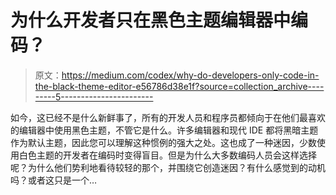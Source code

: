 # 为什么开发者只在黑色主题编辑器中编码？

> 原文：<https://medium.com/codex/why-do-developers-only-code-in-the-black-theme-editor-e56786d38e1f?source=collection_archive---------5----------------------->

如今，这已经不是什么新鲜事了，所有的开发人员和程序员都倾向于在他们最喜欢的编辑器中使用黑色主题，不管它是什么。许多编辑器和现代 IDE 都将黑暗主题作为默认主题，因此您可以理解这种惯例的强大之处。这也成了一种迷因，少数使用白色主题的开发者在编码时变得盲目。但是为什么大多数编码人员会这样选择呢？为什么他们势利地看待较轻的那个，并围绕它创造迷因？有什么感觉到的动机吗？或者这只是一个…